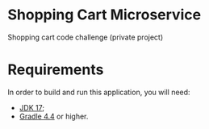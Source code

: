 # Shopping Cart Microservice
 
Shopping cart code challenge (private project)

# Requirements

In order to build and run this application, you will need: 

- [JDK 17](https://openjdk.org/projects/jdk/17/);
- [Gradle 4.4](https://docs.gradle.org/4.4.1/release-notes.html) or higher.


